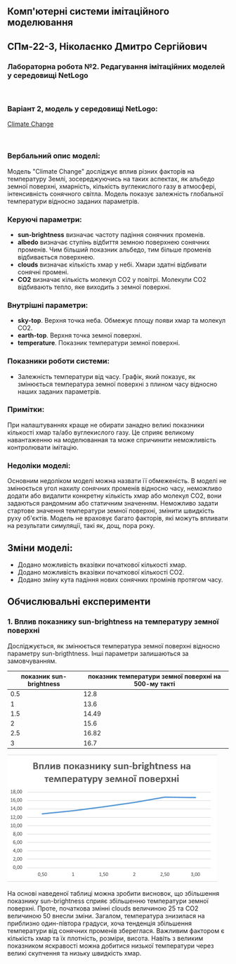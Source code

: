 ## Комп'ютерні системи імітаційного моделювання
## СПм-22-3, **Ніколаєнко Дмитро Сергійович**
### Лабораторна робота №**2**. Редагування імітаційних моделей у середовищі NetLogo

<br>

### Варіант 2, модель у середовищі NetLogo:
[Climate Change](https://www.netlogoweb.org/launch#http://www.netlogoweb.org/assets/modelslib/Sample%20Models/Earth%20Science/Climate%20Change.nlogo)

<br>

### Вербальний опис моделі:
Модель "Climate Change" досліджує вплив різних факторів на температуру Землі, зосереджуючись на таких аспектах, як альбедо земної поверхні, хмарність, кількість вуглекислого газу в атмосфері, інтенсивність сонячного світла. Модель показує залежність глобальної температури відносно заданих параметрів. 

### Керуючі параметри:
- **sun-brightness** визначає частоту падіння сонячних променів.
- **albedo** визначає ступінь відбиття земною поверхнею сонячних променів. Чим більший показник альбедо, тим більше променів відбивається поверхнею.
- **clouds** визначає кількість хмар у небі. Хмари здатні відбивати сонячні промені.
- **CO2** визначає кількість молекул CO2 у повітрі. Молекули CO2 відбивають тепло, яке виходить з земної поверхні.

### Внутрішні параметри:
- **sky-top**. Верхня точка неба. Обмежує площу появи хмар та молекул СO2.
- **earth-top**. Верхня точка земної поверхні.
- **temperature**. Показник температури земної поверхні.

### Показники роботи системи:
- Залежність температури від часу. Графік, який показує, як змінюється температура земної поверхні з плином часу відносно наших заданих параметрів.

### Примітки:
При налаштуваннях краще не обирати занадно великі показники кількості хмар та/або вуглекислого газу. Це сприяє великому навантаженню на моделюванная та може спричинити неможливість контролювати імітацію.

### Недоліки моделі:
Основним недоліком моделі можна назвати її обмеженість. В моделі не змінюється угол нахилу сонячних променів відносно часу, неможливо додати або видалити конкретну кількість хмар або молекул CO2, вони задаються рандомним або статичним значенням. Неможливо задати стартове значення температури земної поверхні, змінити швидкість руху об'єктів. Модель не враховує багато факторів, які можуть впливати на результати симуляції, такі як, дощ, пора року.

## Зміни моделі:
- Додано можливість вказівки початкової кількості хмар.
- Додано можливість вказівки початкової кількості CO2.
- Додано зміну кута падіння нових сонячних промінів протягом часу.

## Обчислювальні експерименти
### 1. Вплив показнику sun-brightness на температуру земної поверхні
Досліджується, як змінюється температура земної поверхні відносно параметру sun-brigthtness. Інші параметри залишаються за замовчуванням.

<table>
<thead>
<tr><th>показник sun-brightness</th><th>показник температури земної поверхні на 500-му такті</th></tr>
</thead>
<tbody>
<tr><td>0.5</td><td>12.8</td></tr>
<tr><td>1</td><td>13.6</td></tr>
<tr><td>1.5</td><td>14.49</td></tr>
<tr><td>2</td><td>15.6</td></tr>
<tr><td>2.5</td><td>16.82</td></tr>
<tr><td>3</td><td>16.7</td></tr>
</tbody>
</table>

![!\[Alt text\](image.png)](<Sunbright2.png>)

На основі наведеної таблиці можна зробити висновок, що збільшення показнику sun-brightness сприяє збільшенню температури земної поверхні. Проте, початкова змінні clouds величиною 25 та CO2 величиною 50 внесли зміни. Загалом, температура знизилася на приблизно один-півтора градуси, хоча тенденція збільшення температури від сонячних променів збереглася. Важливим фактором є кількість хмар та їх плотність, розміри, висота. Навіть з великим показником яскравості можна добитися низької температури через великі скупчення та низьку швидкість хмар. 
